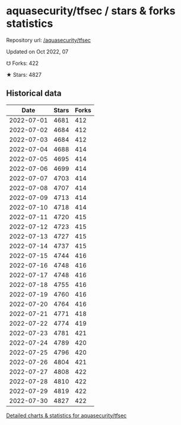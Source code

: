 # aquasecurity/tfsec / stars & forks statistics

Repository url: [/aquasecurity/tfsec](https://github.com/aquasecurity/tfsec)

Updated on Oct 2022, 07

☋ Forks: 422

★ Stars: 4827

## Historical data
| Date | Stars | Forks |
|------|-------|-------|
| 2022-07-01 | 4681 | 412 | 
| 2022-07-02 | 4684 | 412 | 
| 2022-07-03 | 4684 | 412 | 
| 2022-07-04 | 4688 | 414 | 
| 2022-07-05 | 4695 | 414 | 
| 2022-07-06 | 4699 | 414 | 
| 2022-07-07 | 4703 | 414 | 
| 2022-07-08 | 4707 | 414 | 
| 2022-07-09 | 4713 | 414 | 
| 2022-07-10 | 4718 | 414 | 
| 2022-07-11 | 4720 | 415 | 
| 2022-07-12 | 4723 | 415 | 
| 2022-07-13 | 4727 | 415 | 
| 2022-07-14 | 4737 | 415 | 
| 2022-07-15 | 4744 | 416 | 
| 2022-07-16 | 4748 | 416 | 
| 2022-07-17 | 4748 | 416 | 
| 2022-07-18 | 4755 | 416 | 
| 2022-07-19 | 4760 | 416 | 
| 2022-07-20 | 4764 | 416 | 
| 2022-07-21 | 4771 | 418 | 
| 2022-07-22 | 4774 | 419 | 
| 2022-07-23 | 4781 | 421 | 
| 2022-07-24 | 4789 | 420 | 
| 2022-07-25 | 4796 | 420 | 
| 2022-07-26 | 4804 | 421 | 
| 2022-07-27 | 4808 | 422 | 
| 2022-07-28 | 4810 | 422 | 
| 2022-07-29 | 4819 | 422 | 
| 2022-07-30 | 4827 | 422 | 


[Detailed charts & statistics for aquasecurity/tfsec](https://reviewgithub.com/rep/aquasecurity/tfsec)
